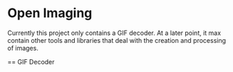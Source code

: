 Open Imaging
============

Currently this project only contains a GIF decoder. At a later point, it max contain other tools and libraries that deal with the creation and processing of images.

==
GIF Decoder
